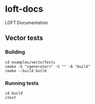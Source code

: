 # loft-docs
LOFT Documentation

## Vector tests

### Building

```
cd examples/vectorTests
cmake -G "<generator>" -S "" -B "build"
cmake --build build
```

### Running tests

```
cd build
ctest
```